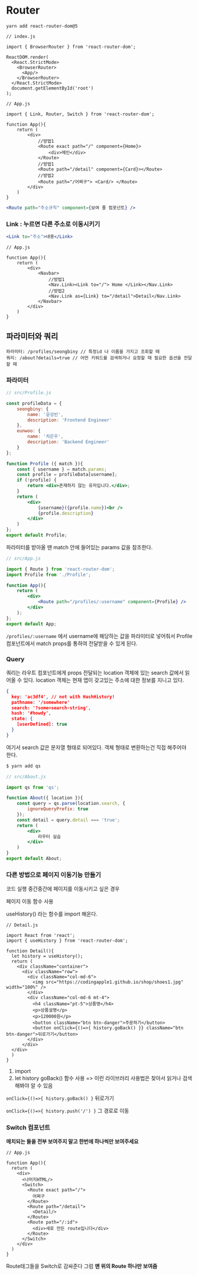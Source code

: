 # Router

```
yarn add react-router-dom@5
```

```react
// index.js

import { BrowserRouter } from 'react-router-dom';

ReactDOM.render(
  <React.StrictMode>
    <BrowserRouter>
      <App/>
    </BrowserRouter>
  </React.StrictMode>
  document.getElementById('root')
);
```

```react
// App.js

import { Link, Router, Switch } from 'react-router-dom';

function App(){
    return (
    	<div>
            //방법1
        	<Route exact path="/" component={Home}>
            	<div>메인</div>
            </Route>
            //방법1
            <Route path="/detail" component={Card}></Route>
            //방법2
            <Route path="/어쩌구"> <Card/> </Route>
        </div>
    )
}
```

```jsx
<Route path="주소규칙" component={보여 줄 컴포넌트} />
```

### Link : 누르면 다른 주소로 이동시키기

```jsx
<Link to="주소">내용</Link>
```

```react
// App.js

function App(){
    return (
    	<div>
        	<Navbar>
                //방법1
            	<Nav.Link><Link to="/"> Home </Link></Nav.Link>
                //방법2
                <Nav.Link as={Link} to="/detail">Detail</Nav.Link>
            </Navbar>
        </div>
    )
}
```

## 파라미터와 쿼리

```
파라미터: /profiles/seongbiny // 특정id 나 이름을 가지고 조회할 때
쿼리: /about?details=true // 어떤 키워드를 검색하거나 요청할 때 필요한 옵션을 전달할 때
```

### 파라미터

```jsx
// src/Profile.js

const profileData = {
    seongbiny: {
        name: '윤성빈',
        description: 'Frontend Engineer'
    },
    eunwoo: {
        name: '차은우',
        description: 'Backend Engineer'
    }
};

function Profile ({ match }){
    const { username } = match.params;
    const profile = profileData[username];
    if (!profile) {
        return <div>존재하지 않는 유저입니다.</div>;
    }
    return (
        <div>
        	{username}({profile.name})<br />
            {profile.description}
        </div>
    )
};
export default Profile;
```

파라미터를 받아올 땐 match 안에 들어있는 params 값을 참조한다. 

```jsx
// src/App.js

import { Route } from 'react-router-dom';
import Profile from './Profile';

function App(){
    return (
    	<div>
        	<Route path="/profiles/:username" component={Profile} />
    	</div>
   	);
};
export default App;
```

`/profiles/:username` 에서 username에 해당하는 값을 파라미터로 넣어줘서 Profile 컴포넌트에서 match props를 통하여 전달받을 수 있게 된다.

### Query

쿼리는 라우트 컴포넌트에게 props 전달되는 location 객체에 있는 search 값에서 읽어올 수 있다. location 객체는 현재 앱이 갖고있는 주소에 대한 정보를 지니고 있다.

```json
{
  key: 'ac3df4', // not with HashHistory!
  pathname: '/somewhere'
  search: '?some=search-string',
  hash: '#howdy',
  state: {
    [userDefined]: true
  }
}
```

여기서 search 값은 문자열 형태로 되어있다. 객체 형태로 변환하는건 직접 해주어야 한다.

```bash
$ yarn add qs
```

```jsx
// src/About.js

import qs from 'qs';

function About({ location }){
    const query = qs.parse(location.search, {
        ignoreQueryPrefix: true
    });
    const detail = query.detail === 'true';
    return (
    	<div>
        	라우터 실습
        </div>
    )
}
export default About;
```

### 다른 방법으로 페이지 이동기능 만들기

코드 실행 중간중간에 페이지를 이동시키고 싶은 경우

페이지 이동 함수 사용

useHistory() 라는 함수를 import 해온다.

```react
// Detail.js

import React from 'react';
import { useHistory } from 'react-router-dom';

function Detail(){
  let history = useHistory();
  return (
    <div className="container">
      <div className="row">
        <div className="col-md-6">
          <img src="https://codingapple1.github.io/shop/shoes1.jpg" width="100%" />
        </div>
        <div className="col-md-6 mt-4">
          <h4 className="pt-5">상품명</h4>
          <p>상품설명</p>
          <p>120000원</p>
          <button className="btn btn-danger">주문하기</button> 
          <button onClick={()=>{ history.goBack() }} className="btn btn-danger">뒤로가기</button> 
        </div>
      </div>
  </div>  
  )   
}
```

1. import
2. let history goBack() 함수 사용 => 이런 라이브러리 사용법은 찾아서 읽거나 검색해봐야 알 수 있음

`onClick={()=>{ history.goBack() }` 뒤로가기

`onClick={()=>{ history.push('/') }` 그 경로로 이동



### Switch 컴포넌트

**매치되는 <Route>들을 전부 보여주지 말고 한번에 하나씩만 보여주세요**

```react
// App.js

function App(){
  return (
    <div>
      <나머지HTML/>
      <Switch>
        <Route exact path="/">
          어쩌구
        </Route>
        <Route path="/detail">
          <Detail/>
        </Route>
        <Route path="/:id">
          <div>새로 만든 route입니다</div>
        </Route>
      </Switch>
    </div>
  )
}
```

Route태그들을 Switch로 감싸준다 그럼 **맨 위의 Route 하나만 보여줌**

